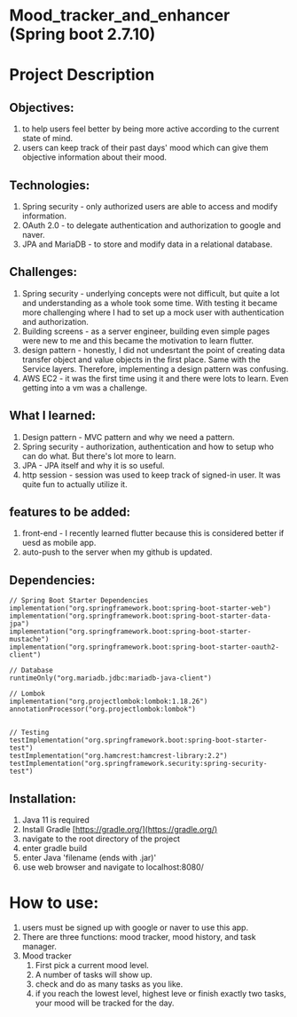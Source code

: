 # Mood_tracker_and_enhancer (Spring boot 2.7.10)
# Project Description

## Objectives:
1. to help users feel better by being more active according to the current state of mind.
2. users can keep track of their past days' mood which can give them objective information about their mood.

## Technologies:
1. Spring security - only authorized users are able to access and modify information.
2. OAuth 2.0 - to delegate authentication and authorization to google and naver.
3. JPA and MariaDB - to store and modify data in a relational database.

## Challenges:
1. Spring security - underlying concepts were not difficult, but quite a lot and understanding as a whole took some time. With testing it became more challenging where I had to set up a mock user with authentication and authorization.
2. Building screens - as a server engineer, building even simple pages were new to me and this became the motivation to learn flutter.
3. design pattern - honestly, I did not undesrtant the point of creating data transfer object and value objects in the first place. Same with the Service layers. Therefore, implementing a design pattern was confusing.
4. AWS EC2 - it was the first time using it and there were lots to learn. Even getting into a vm was a challenge.

## What I learned:
1. Design pattern - MVC pattern and why we need a pattern.
2. Spring security - authorization, authentication and how to setup who can do what. But there's lot more to learn.
3. JPA - JPA itself and why it is so useful.
4. http session - session was used to keep track of signed-in user. It was quite fun to actually utilize it.

## features to be added:
1. front-end - I recently learned flutter because this is considered better if uesd as mobile app.
2. auto-push to the server when my github is updated.

## Dependencies:
    // Spring Boot Starter Dependencies
    implementation("org.springframework.boot:spring-boot-starter-web")
    implementation("org.springframework.boot:spring-boot-starter-data-jpa")
    implementation("org.springframework.boot:spring-boot-starter-mustache")
    implementation("org.springframework.boot:spring-boot-starter-oauth2-client")

    // Database
    runtimeOnly("org.mariadb.jdbc:mariadb-java-client")

    // Lombok
    implementation("org.projectlombok:lombok:1.18.26")
    annotationProcessor("org.projectlombok:lombok")


    // Testing
    testImplementation("org.springframework.boot:spring-boot-starter-test")
    testImplementation("org.hamcrest:hamcrest-library:2.2")
    testImplementation("org.springframework.security:spring-security-test")

## Installation:
1. Java 11 is required
2. Install Gradle [https://gradle.org/](https://gradle.org/)
3. navigate to the root directory of the project
4. enter gradle build
5. enter Java 'filename (ends with .jar)'
6. use web browser and navigate to localhost:8080/

# How to use:
1. users must be signed up with google or naver to use this app.
2. There are three functions: mood tracker, mood history, and task manager.
3. Mood tracker
    1. First pick a current mood level.
    2. A number of tasks will show up.
    3. check and do as many tasks as you like.
    4. if you reach the lowest level, highest leve or finish exactly two tasks, your mood will be tracked for the day.

